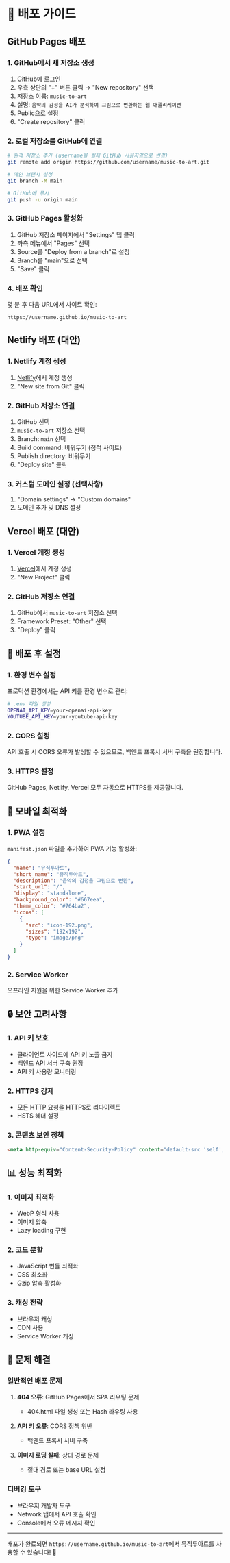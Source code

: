 # 🚀 배포 가이드

## GitHub Pages 배포

### 1. GitHub에서 새 저장소 생성

1. [GitHub](https://github.com)에 로그인
2. 우측 상단의 "+" 버튼 클릭 → "New repository" 선택
3. 저장소 이름: `music-to-art`
4. 설명: `음악의 감정을 AI가 분석하여 그림으로 변환하는 웹 애플리케이션`
5. Public으로 설정
6. "Create repository" 클릭

### 2. 로컬 저장소를 GitHub에 연결

```bash
# 원격 저장소 추가 (username을 실제 GitHub 사용자명으로 변경)
git remote add origin https://github.com/username/music-to-art.git

# 메인 브랜치 설정
git branch -M main

# GitHub에 푸시
git push -u origin main
```

### 3. GitHub Pages 활성화

1. GitHub 저장소 페이지에서 "Settings" 탭 클릭
2. 좌측 메뉴에서 "Pages" 선택
3. Source를 "Deploy from a branch"로 설정
4. Branch를 "main"으로 선택
5. "Save" 클릭

### 4. 배포 확인

몇 분 후 다음 URL에서 사이트 확인:
```
https://username.github.io/music-to-art
```

## Netlify 배포 (대안)

### 1. Netlify 계정 생성

1. [Netlify](https://netlify.com)에서 계정 생성
2. "New site from Git" 클릭

### 2. GitHub 저장소 연결

1. GitHub 선택
2. `music-to-art` 저장소 선택
3. Branch: `main` 선택
4. Build command: 비워두기 (정적 사이트)
5. Publish directory: 비워두기
6. "Deploy site" 클릭

### 3. 커스텀 도메인 설정 (선택사항)

1. "Domain settings" → "Custom domains"
2. 도메인 추가 및 DNS 설정

## Vercel 배포 (대안)

### 1. Vercel 계정 생성

1. [Vercel](https://vercel.com)에서 계정 생성
2. "New Project" 클릭

### 2. GitHub 저장소 연결

1. GitHub에서 `music-to-art` 저장소 선택
2. Framework Preset: "Other" 선택
3. "Deploy" 클릭

## 🔧 배포 후 설정

### 1. 환경 변수 설정

프로덕션 환경에서는 API 키를 환경 변수로 관리:

```bash
# .env 파일 생성
OPENAI_API_KEY=your-openai-api-key
YOUTUBE_API_KEY=your-youtube-api-key
```

### 2. CORS 설정

API 호출 시 CORS 오류가 발생할 수 있으므로, 백엔드 프록시 서버 구축을 권장합니다.

### 3. HTTPS 설정

GitHub Pages, Netlify, Vercel 모두 자동으로 HTTPS를 제공합니다.

## 📱 모바일 최적화

### 1. PWA 설정

`manifest.json` 파일을 추가하여 PWA 기능 활성화:

```json
{
  "name": "뮤직투아트",
  "short_name": "뮤직투아트",
  "description": "음악의 감정을 그림으로 변환",
  "start_url": "/",
  "display": "standalone",
  "background_color": "#667eea",
  "theme_color": "#764ba2",
  "icons": [
    {
      "src": "icon-192.png",
      "sizes": "192x192",
      "type": "image/png"
    }
  ]
}
```

### 2. Service Worker

오프라인 지원을 위한 Service Worker 추가

## 🔒 보안 고려사항

### 1. API 키 보호

- 클라이언트 사이드에 API 키 노출 금지
- 백엔드 API 서버 구축 권장
- API 키 사용량 모니터링

### 2. HTTPS 강제

- 모든 HTTP 요청을 HTTPS로 리다이렉트
- HSTS 헤더 설정

### 3. 콘텐츠 보안 정책

```html
<meta http-equiv="Content-Security-Policy" content="default-src 'self'; script-src 'self' 'unsafe-inline' https://www.youtube.com; style-src 'self' 'unsafe-inline' https://fonts.googleapis.com; font-src 'self' https://fonts.gstatic.com;">
```

## 📊 성능 최적화

### 1. 이미지 최적화

- WebP 형식 사용
- 이미지 압축
- Lazy loading 구현

### 2. 코드 분할

- JavaScript 번들 최적화
- CSS 최소화
- Gzip 압축 활성화

### 3. 캐싱 전략

- 브라우저 캐싱
- CDN 사용
- Service Worker 캐싱

## 🐛 문제 해결

### 일반적인 배포 문제

1. **404 오류**: GitHub Pages에서 SPA 라우팅 문제
   - 404.html 파일 생성 또는 Hash 라우팅 사용

2. **API 키 오류**: CORS 정책 위반
   - 백엔드 프록시 서버 구축

3. **이미지 로딩 실패**: 상대 경로 문제
   - 절대 경로 또는 base URL 설정

### 디버깅 도구

- 브라우저 개발자 도구
- Network 탭에서 API 호출 확인
- Console에서 오류 메시지 확인

---

배포가 완료되면 `https://username.github.io/music-to-art`에서 뮤직투아트를 사용할 수 있습니다! 🎉

